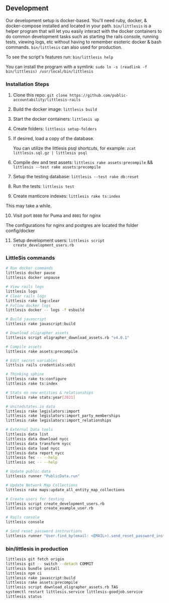 ## Development

Our development setup is docker-based. You'll need ruby, docker, & docker-compose installed and located in your path. `bin/littlesis` is a helper program that will let you easily interact with the docker containers to do common development tasks such as starting the rails console, running tests, viewing logs, etc without having to remember esoteric docker & bash commands. `bin/littlesis` can also used for production.

To see the script's features run: `bin/littlesis help`

You can install the program with a symlink: `sudo ln -s (readlink -f bin/littlesis) /usr/local/bin/littlesis`

### Installation Steps

1) Clone this repo: `git clone https://github.com/public-accountability/littlesis-rails`

2) Build the docker image: `littlesis build`

3) Start the docker containers: `littlesis up`

4) Create folders: `littlesis setup-folders`

5) If desired, load a copy of the database.

   You can utilize the littlesis psql shortcuts, for example: `zcat littlesis.sql.gz | littlesis psql`

6) Compile dev and test assets: `littlesis rake assets:precompile` && `littlesis --test rake assets:precompile`

7) Setup the testing database: `littlesis --test rake db:reset`

8) Run the tests: `littlesis test`

9) Create manticore indexes: `littlesis rake ts:index`

This may take a while.

10) Visit port `8080` for Puma and `8081` for nginx

The configurations for nginx and postgres are located the folder config/docker

11) Setup development users: `littlesis script create_development_users.rb`


### LittleSis commands

``` sh
# Run docker commands
littlesis docker pause
littlesis docker unpause

# View rails logs
littlesis logs
# Clear rails logs
littlesis rake log:clear
# Follow docker logs
littlesis docker -- logs -f esbuild

# Build javascript
littlesis rake javascript:build

# Download oligrapher assets
littlesis script oligrapher_download_assets.rb "v4.0.1"

# Compile assets
littlesis rake assets:precompile

# Edit secret variables
littlsis rails credentials:edit

# Thinking sphinx
littlesis rake ts:configure
littlesis rake ts:index

# Stats on new entities & relationships
littlesis rake stats:year[2021]

# Unitedstates.io data
littlesis rake legislators:import
littlesis rake legislators:import_party_memberships
littlesis rake legislators:import_relationships

# External Data tools
littlesis data list
littlesis data download nycc
littlesis data transform nycc
littlesis data load nycc
littlesis data report nycc
littlesis fec -- --help
littlesis sec -- --help

# Update public data
littlesis runner "PublicData.run"

# Update Network Map Collections
littlesis rake maps:update_all_entity_map_collections

# Create users for testing
littlesis script create_development_users.rb
littlesis script create_example_user.rb

# Rails console
littlesis console

# Send reset password instructions
littlesis runner "User.find_by(email: <EMAIL>).send_reset_password_instructions"
```

### bin/littlesis in production

``` sh
littlesis git fetch origin
littlesis git -- switch --detach COMMIT
littlesis bundle install
littlesis npm ci
littlesis rake javascript:build
littlesis rake assets:precompile
littlesis script download_oligrapher_assets.rb TAG
systemctl restart littlesis.service littlesis-goodjob.service
littlesis status
```
